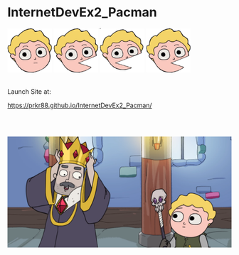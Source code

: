 # InternetDevEx2_Pacman
<img src="images/pacDrorAni_right1.svg" width="100" height="100">
<img src="images/pacDrorAni_right2.svg" width="100" height="100">
<img src="images/pacDrorAni_right3.svg" width="100" height="100">
<img src="images/pacDrorAni_right4.svg" width="100" height="100">

<br>
<br>

Launch Site at:

https://prkr88.github.io/InternetDevEx2_Pacman/

<br>
<br>


![](images/img_welcome.png)
